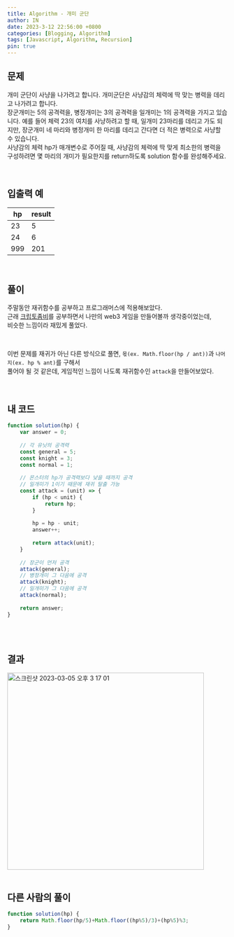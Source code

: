 ```yaml
---
title: Algorithm - 개미 군단
author: IN
date: 2023-3-12 22:56:00 +0800
categories: [Blogging, Algorithm]
tags: [Javascript, Algorithm, Recursion]
pin: true
---
```


## 문제

개미 군단이 사냥을 나가려고 합니다. 개미군단은 사냥감의 체력에 딱 맞는 병력을 데리고 나가려고 합니다. 
<br />
장군개미는 5의 공격력을, 병정개미는 3의 공격력을 일개미는 1의 공격력을 가지고 있습니다. 예를 들어 체력 23의 여치를 사냥하려고 할 때, 일개미 23마리를 데리고 가도 되지만, 장군개미 네 마리와 병정개미 한 마리를 데리고 간다면 더 적은 병력으로 사냥할 수 있습니다. 
<br />
사냥감의 체력 hp가 매개변수로 주어질 때, 사냥감의 체력에 딱 맞게 최소한의 병력을 구성하려면 몇 마리의 개미가 필요한지를 return하도록 solution 함수를 완성해주세요.

<br />

## 입출력 예

| hp | result | 
| ------ | ------ | 
| 23      | 5      | 
| 24      | 6      | 
| 999      | 201      | 

<br />

## 풀이
주말동안 재귀함수를 공부하고 프로그래머스에 적용해보았다.
<br />
근래 [크립토좀비](https://github.com/in63119/cryptoZombie)를 공부하면서 나만의 web3 게임을 만들어볼까 생각중이었는데,
<br />
비슷한 느낌이라 재밌게 풀었다.

<br />

이번 문제를 재귀가 아닌 다른 방식으로 풀면, `몫(ex. Math.floor(hp / ant))`과 `나머지(ex. hp % ant)`를 구해서 
<br />
풀어야 될 것 같은데, 게임적인 느낌이 나도록 재귀함수인 `attack`을 만들어보았다.

<br />

## 내 코드

```js
function solution(hp) {
    var answer = 0;
    
    // 각 유닛의 공격력
    const general = 5;
    const knight = 3;
    const normal = 1;
    
    // 몬스터의 hp가 공격력보다 낮을 때까지 공격
    // 일개미가 1이기 때문에 재귀 탈출 가능
    const attack = (unit) => {
        if (hp < unit) {
            return hp;
        }
        
        hp = hp - unit;
        answer++;
        
        return attack(unit);
    }
    
    // 장군이 먼저 공격
    attack(general);
    // 병정개미 그 다음에 공격
    attack(knight);
    // 일개미가 그 다음에 공격
    attack(normal);
    
    return answer;
}
```

<br />
<br />

## 결과

<img width="450" alt="스크린샷 2023-03-05 오후 3 17 01" src="https://user-images.githubusercontent.com/65399118/224550295-4bad4cf2-bdd4-4274-b059-0dce81ef49be.png">

<br />
<br />

## 다른 사람의 풀이

```js
function solution(hp) {
    return Math.floor(hp/5)+Math.floor((hp%5)/3)+(hp%5)%3;
}
```
